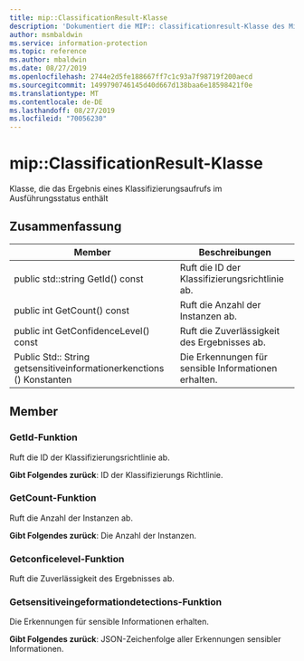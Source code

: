 ```yaml
---
title: mip::ClassificationResult-Klasse
description: 'Dokumentiert die MIP:: classificationresult-Klasse des Microsoft Information Protection (MIP) SDK.'
author: msmbaldwin
ms.service: information-protection
ms.topic: reference
ms.author: mbaldwin
ms.date: 08/27/2019
ms.openlocfilehash: 2744e2d5fe188667ff7c1c93a7f98719f200aecd
ms.sourcegitcommit: 1499790746145d40d667d138baa6e18598421f0e
ms.translationtype: MT
ms.contentlocale: de-DE
ms.lasthandoff: 08/27/2019
ms.locfileid: "70056230"
---
```

# <a name="class-mipclassificationresult"></a>mip::ClassificationResult-Klasse 
Klasse, die das Ergebnis eines Klassifizierungsaufrufs im Ausführungsstatus enthält
  
## <a name="summary"></a>Zusammenfassung
 Member                        | Beschreibungen                                
--------------------------------|---------------------------------------------
public std::string GetId() const  |  Ruft die ID der Klassifizierungsrichtlinie ab.
public int GetCount() const  |  Ruft die Anzahl der Instanzen ab.
public int GetConfidenceLevel() const  |  Ruft die Zuverlässigkeit des Ergebnisses ab.
Public Std:: String getsensitiveinformationerkenctions () Konstanten  |  Die Erkennungen für sensible Informationen erhalten.
  
## <a name="members"></a>Member
  
### <a name="getid-function"></a>GetId-Funktion
Ruft die ID der Klassifizierungsrichtlinie ab.

  
**Gibt Folgendes zurück**: ID der Klassifizierungs Richtlinie.
  
### <a name="getcount-function"></a>GetCount-Funktion
Ruft die Anzahl der Instanzen ab.

  
**Gibt Folgendes zurück**: Die Anzahl der Instanzen.
  
### <a name="getconfidencelevel-function"></a>Getconficelevel-Funktion
Ruft die Zuverlässigkeit des Ergebnisses ab.
  
### <a name="getsensitiveinformationdetections-function"></a>Getsensitiveingeformationdetections-Funktion
Die Erkennungen für sensible Informationen erhalten.

  
**Gibt Folgendes zurück**: JSON-Zeichenfolge aller Erkennungen sensibler Informationen.